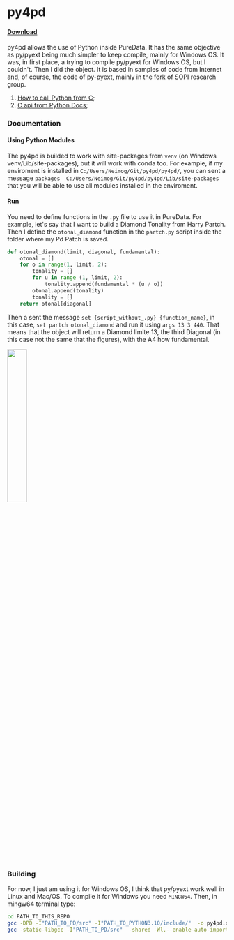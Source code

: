 

# py4pd 
#### [Download](https://github.com/charlesneimog/py4pd/releases)


py4pd allows the use of Python inside PureData. It has the same objective as py/pyext being much simpler to keep compile, mainly for Windows OS. It was, in first place, a trying to compile py/pyext for Windows OS, but I couldn't. Then I did the object. It is based in samples of code from Internet and, of course, the code of py-pyext, mainly in the fork of SOPI research group.
1. [How to call Python from C](https://stackoverflow.com/questions/1056051/how-do-you-call-python-code-from-c-code);
2. [C api from Python Docs](https://docs.python.org/3/extending/embedding.html);


### Documentation

#### Using Python Modules

The py4pd is builded to work with site-packages from `venv` (on Windows venv/Lib/site-packages), but it will work with conda too. For example, if my enviroment is installed in `C:/Users/Neimog/Git/py4pd/py4pd/`, you can sent a message `packages  C:/Users/Neimog/Git/py4pd/py4pd/Lib/site-packages` that you will be able to use all modules installed in the enviroment.

#### Run 

You need to define functions in the `.py` file to use it in PureData. For example, let's say that I want to build a Diamond Tonality from Harry Partch. Then I define the `otonal_diamond` function in the `partch.py` script inside the folder where my Pd Patch is saved. 

``` Python
def otonal_diamond(limit, diagonal, fundamental):
    otonal = []
    for o in range(1, limit, 2):
        tonality = []
        for u in range (1, limit, 2):
            tonality.append(fundamental * (u / o))
        otonal.append(tonality)
        tonality = [] 
    return otonal[diagonal]
```

Then a sent the message `set {script_without_.py} {function_name}`, in this case, `set partch otonal_diamond` and run it using `args 13 3 440`. That means that the object will return a Diamond limite 13, the third Diagonal (in this case not the same that the figures), with the A4 how fundamental.

<img src="https://user-images.githubusercontent.com/31707161/179780465-0bec0a51-8bdb-4733-a846-7e1952311277.png" width=30% height=30%> 



### Building

For now, I just am using it for Windows OS, I think that py/pyext work well in Linux and Mac/OS. To compile it for Windows you need `MINGW64`. Then, in mingw64 terminal type:


``` bash 
cd PATH_TO_THIS_REPO
gcc -DPD -I"PATH_TO_PD/src" -I"PATH_TO_PYTHON3.10/include/"  -o py4pd.o -c ./src/py4pd.c
gcc -static-libgcc -I"PATH_TO_PD/src"  -shared -Wl,--enable-auto-import "PATH_TO_PD/bin/pd.dll" "PATH_TO_PYTHON3.10/python310.dll" -o py4pd.dll py4pd.o
```






